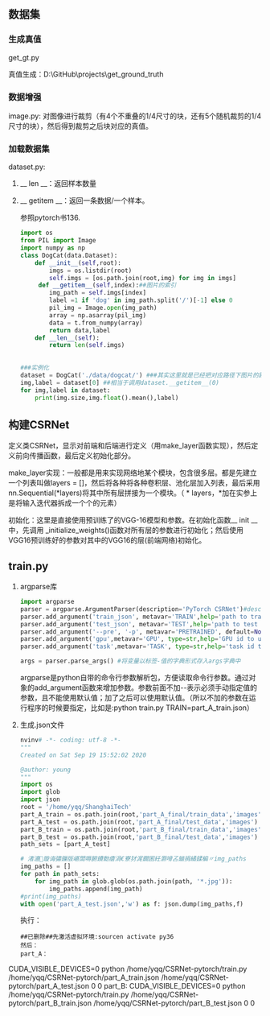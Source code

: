 ##  数据集

### 生成真值

get_gt.py

真值生成：D:\GitHub\projects\get_ground_truth

### 数据增强

image.py: 对图像进行裁剪（有4个不重叠的1/4尺寸的块，还有5个随机裁剪的1/4尺寸的块），然后得到裁剪之后块对应的真值。

### 加载数据集

dataset.py:

1. __ len __：返回样本数量

2. __ getitem __：返回一条数据/一个样本。

   参照pytorch书136.

   ```python
   import os 
   from PIL import Image
   import numpy as np
   class DogCat(data.Dataset):
       def __init__(self,root):
           imgs = os.listdir(root)
           self.imgs = [os.path.join(root,img) for img in imgs]
        def __getitem__(self,index):##图片的索引
           img_path = self.imgs[index]
           label =1 if 'dog' in img_path.split('/')[-1] else 0
           pil_img = Image.open(img_path)
           array = np.asarray(pil_img)
           data = t.from_numpy(array)
           return data,label
       def __len__(self):
           return len(self.imgs)
       
       
   ###实例化
   dataset = DogCat('./data/dogcat/') ###其实这里就是已经把对应路径下图片的路径全部得到，把图片和标签存为个类似元组的东西作为列表的一个元素
   img,label = dataset[0] ##相当于调用dataset.__getitem__(0)
   for img,label in dataset:
       print(img.size,img.float().mean(),label)
   ```

   

## 构建CSRNet

定义类CSRNet，显示对前端和后端进行定义（用make_layer函数实现），然后定义前向传播函数，最后定义初始化部分。

make_layer实现：一般都是用来实现网络地某个模块，包含很多层。都是先建立一个列表叫做layers = []，然后将各种将各种卷积层、池化层加入列表，最后采用nn.Sequential(*layers)将其中所有层拼接为一个模块。（ * layers，*加在实参上是将输入迭代器拆成一个个的元素）

初始化：这里是直接使用预训练了的VGG-16模型和参数。在初始化函数__ init __中，先调用 _initialize_weights()函数对所有层的参数进行初始化；然后使用VGG16预训练好的参数对其中的VGG16的层(前端网络)初始化。

## train.py

1. argparse库

   ```python
   import argparse
   parser = argparse.ArgumentParser(description='PyTorch CSRNet')#description描述这个参数解释器是做什么，在命令行显示帮助信息的时候会看到
   parser.add_argument('train_json', metavar='TRAIN',help='path to train json') #metavar是参数的名字，help是用来说明作用
   parser.add_argument('test_json', metavar='TEST',help='path to test json')
   parser.add_argument('--pre', '-p', metavar='PRETRAINED', default=None,type=str,help='path to the pretrained model')
   parser.add_argument('gpu',metavar='GPU', type=str,help='GPU id to use.')
   parser.add_argument('task',metavar='TASK', type=str,help='task id to use.')
   
   args = parser.parse_args() #将变量以标签-值的字典形式存入args字典中 
   ```

   argparse是python自带的命令行参数解析包，方便读取命令行参数。通过对象的add_argument函数来增加参数。参数前面不加--表示必须手动指定值的参数，且不能使用默认值；加了之后可以使用默认值。（所以不加的参数在运行程序的时候要指定，比如是:python train.py TRAIN=part_A_train.json）

2. 生成.json文件 

   ````python 
   nvinv# -*- coding: utf-8 -*-
   """
   Created on Sat Sep 19 15:52:02 2020
   
   @author: young
   """
   import os
   import glob
   import json
   root = '/home/yqq/ShanghaiTech'
   part_A_train = os.path.join(root,'part_A_final/train_data','images')
   part_A_test = os.path.join(root,'part_A_final/test_data','images')
   part_B_train = os.path.join(root,'part_B_final/train_data','images')
   part_B_test = os.path.join(root,'part_B_final/test_data','images')
   path_sets = [part_A_test]
   
   # 渚濇璇诲彇鏁版嵁闆嗕腑鐨勬瘡涓€寮犲浘鐗囷紝灏嗗叾鏀捐繘鍒楄〃img_paths
   img_paths = []
   for path in path_sets:
       for img_path in glob.glob(os.path.join(path, '*.jpg')):
           img_paths.append(img_path)
   #print(img_paths)
   with open('part_A_test.json','w') as f: json.dump(img_paths,f)
   ````

   执行：

   ```
   ##已删除##先激活虚拟环境:sourcen activate py36
   然后：
   part_A：
CUDA_VISIBLE_DEVICES=0 python /home/yqq/CSRNet-pytorch/train.py /home/yqq/CSRNet-pytorch/part_A_train.json /home/yqq/CSRNet-pytorch/part_A_test.json 0 0
   part_B:
   CUDA_VISIBLE_DEVICES=0 python /home/yqq/CSRNet-pytorch/train.py /home/yqq/CSRNet-pytorch/part_B_train.json /home/yqq/CSRNet-pytorch/part_B_test.json 0 0
   
   ```
   
   